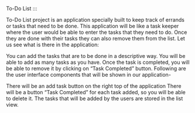To-Do List :::

To-Do List project is an application specially built to keep track of errands or tasks that need to be done. This application will be like a task keeper where the user would be able to enter the tasks that they need to do. Once they are done with their tasks they can also remove them from the list. Let us see what is there in the application:

You can add the tasks that are to be done in a descriptive way.
You will be able to add as many tasks as you have.
Once the task is completed, you will be able to remove it by clicking on “Task Completed” button.
Following are the user interface components that will be shown in our application-

There will be an add task button on the right top of the application
There will be a button “Task Completed” for each task added, so you will be able to delete it.
The tasks that will be added by the users are stored in the list view.
